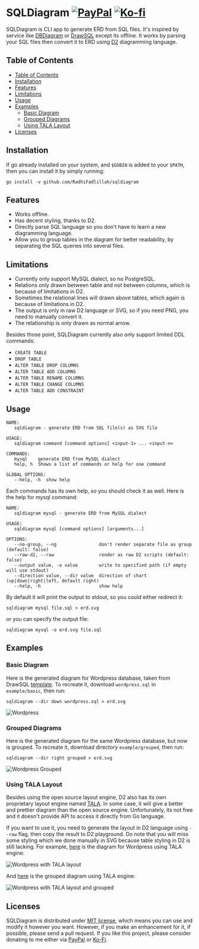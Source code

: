 # SQLDiagram [![PayPal][paypal-badge]][paypal] [![Ko-fi][kofi-badge]][kofi]

SQLDiagram is CLI app to generate ERD from SQL files. It's inspired by service like [DBDiagram] or [DrawSQL] except its offline. It works by parsing your SQL files then convert it to ERD using [D2] diagramming language.

## Table of Contents

- [Table of Contents](#table-of-contents)
- [Installation](#installation)
- [Features](#features)
- [Limitations](#limitations)
- [Usage](#usage)
- [Examples](#examples)
  - [Basic Diagram](#basic-diagram)
  - [Grouped Diagrams](#grouped-diagrams)
  - [Using TALA Layout](#using-tala-layout)
- [Licenses](#licenses)

## Installation

If go already installed on your system, and `$GOBIN` is added to your `$PATH`, then you can install it by simply running:

```
go install -v github.com/RadhiFadlillah/sqldiagram
```

## Features

- Works offline.
- Has decent styling, thanks to D2.
- Directly parse SQL language so you don't have to learn a new diagramming language.
- Allow you to group tables in the diagram for better readability, by separating the SQL queries into several files.

## Limitations

- Currently only support MySQL dialect, so no PostgreSQL.
- Relations only drawn between table and not between columns, which is because of limitations in D2.
- Sometimes the relational lines will drawn above tables, which again is because of limitations in D2.
- The output is only in raw D2 language or SVG, so if you need PNG, you need to manually convert it.
- The relationship is only drawn as normal arrow.

Besides those point, SQLDiagram currently also only support limited DDL commands:

- `CREATE TABLE`
- `DROP TABLE`
- `ALTER TABLE DROP COLUMNS`
- `ALTER TABLE ADD COLUMNS`
- `ALTER TABLE RENAME COLUMNS`
- `ALTER TABLE CHANGE COLUMNS`
- `ALTER TABLE ADD CONSTRAINT`

## Usage

```
NAME:
   sqldiagram - generate ERD from SQL file(s) as SVG file

USAGE:
   sqldiagram command [command options] <input-1> ... <input-n>

COMMANDS:
   mysql    generate ERD from MySQL dialect
   help, h  Shows a list of commands or help for one command

GLOBAL OPTIONS:
   --help, -h  show help
```

Each commands has its own help, so you should check it as well. Here is the help for mysql command:

```
NAME:
   sqldiagram mysql - generate ERD from MySQL dialect

USAGE:
   sqldiagram mysql [command options] [arguments...]

OPTIONS:
   --no-group, --ng                don't render separate file as group (default: false)
   --raw-d2, --raw                 render as raw D2 scripts (default: false)
   --output value, -o value        write to specified path (if empty will use stdout)
   --direction value, --dir value  direction of chart (up|down|right|left, default right)
   --help, -h                      show help
```

By default it will print the output to stdout, so you could either redirect it:

```
sqldiagram mysql file.sql > erd.svg
```

or you can specify the output file:

```
sqldiagram mysql -o erd.svg file.sql
```

## Examples

### Basic Diagram

Here is the generated diagram for Wordpress database, taken from DrawSQL [template][DrawSQL-Wordpress]. To recreate it, download `wordpress.sql` in `example/basic`, then run:

```
sqldiagram --dir down wordpress.sql > erd.svg
```

![Wordpress](example/basic/erd.png)

### Grouped Diagrams

Here is the generated diagram for the same Wordpress database, but now is grouped. To recreate it, download directory `example/grouped`, then run:

```
sqldiagram --dir right grouped > erd.svg
```

![Wordpress Grouped](example/grouped/erd.png)

### Using TALA Layout

Besides using the open source layout engine, D2 also has its own proprietary layout engine named [TALA]. In some case, it will give a better and prettier diagram than the open source engine. Unfortunately, its not free and it doesn't provide API to access it directly from Go language.

If you want to use it, you need to generate the layout in D2 language using `--raw` flag, then copy the result to D2 playground. Do note that you will miss some styling which we done manually in SVG because table styling in D2 is still lacking. For example, [here][play-wp-tala] is the diagram for Wordpress using TALA engine:

![Wordpress with TALA layout](example/tala/basic.png)

And [here][play-wp-tala-grouped] is the grouped diagram using TALA engine:

![Wordpress with TALA layout and grouped](example/tala/grouped.png)

## Licenses

SQLDiagram is distributed under [MIT license][mit], which means you can use and modify it however you want. However, if you make an enhancement for it, if possible, please send a pull request. If you like this project, please consider donating to me either via [PayPal][paypal] or [Ko-Fi][kofi].

[paypal]: https://www.paypal.me/RadhiFadlillah
[paypal-badge]: https://img.shields.io/static/v1?label=&message=PayPal&color=00457C&logo=paypal&logoColor=white
[kofi]: https://ko-fi.com/radhifadlillah
[kofi-badge]: https://img.shields.io/static/v1?label=&message=Ko-fi&color=F16061&logo=ko-fi&logoColor=white
[DBDiagram]: https://dbdiagram.io
[DrawSQL]: https://drawsql.app/
[D2]: https://d2lang.com/
[DrawSQL-Wordpress]: https://drawsql.app/templates/wordpress
[TALA]: https://terrastruct.com/tala/
[play-wp-tala]: https://play.d2lang.com/?script=tFnNbuM2EL7rKYj0nMJ_yToqUCBtkq2BJi0WbtGeBFqkVTaSqFJUYmPrd1_wRxZJyTKZzR4CWDPUaIbz8ZsZRuc8Bp8jADJGm0r9BED60T4AYMElBrOJlpv-x2B2XJ2jGHDWYCk4ROqP4RwKLJ34xpAt9eohOuIwBkzkPYpeqySlRYFLXmAOlRWZpRjU_-UJh5tcfN36hgBhDC6-29xM02l6EXVfFdKHh4cL7akwmRAUg59WH1dPa_C5OxUxqBgpINsnz3gv1movTi7fUoZJVrbLpelnvI_Bn7effv7l9lMre4F5g2Pw629PH9f3f62jg4yRY1Yk7cbV_5CqDgs1nS2mk7FQ6eZfnHp7L93hcEdLWuyDXpIAisHqqY2sJhy_IXWLq_nk5p1SJ1z4RnnTqAjM1gJ9SCfbkehasK3ugrBZ0fr0O06g7TuwEewaAxmUK05wAUlu7oWjb9iYdvX7kBJBjmNwd7u-X68e7x1FkhV8UJnSkmMRh-PoM2QFVIAzvl9VjL5gNOhbJs30FXwvkteXV5DJN9SmRgA0NWZ-eOoOdyBCplfLyRyNIEQeNk_8l7CwAqvzJjOfpS1dFnSQ3dkN83uy_XB9jUf89nQZ0QKS0nSygqJctM_dxoZzy2R-fQOn78Qto3n4Om4Rpzk8uilaYLR8p-gkoXyb6GqSlU1omVvM58sUjgSnrPqGdw5lAHDCc9N3ffhzmtnvSWmPLBnOSM0xE0RkUBpMOXkRLXtfimOwXj39rXhGryO0HNrXQbwE7uc1mi3RWJn1LEASJ20l8cCKXN-rA0dprwhIzbECGNmQCp0kU4R3KWYVt4U1h1y0tX2K72sqUmZDYmGngnX9ShnqKVyi5TQRdjovSJmJrJtOFRSRLXGwYGlGdyPZklwjzN0Wu26N5iNrCLLxVTZmK9dutFMhlZukwCdrZ0obo3QqnKpTwRSwc5qFQRbOpikc6508Ids7rHazsslpZtCIIAsBzMETrcKilezdA_tcPF1ejdV5ZdWX0PRqF4da7BIxALDhNKcQuYVV0FloJOeGLc-8jPCrOHc9YUnEIG_HO8zGUuo0rFJ2gqal7jQHS3XLEBoipK5yuHf235jw2pHqnYc7v3HtKzqXzu8ufoTrlJFKTesm97jt8hAH5KR8DgXYuZFQ2PQNXq51sCBlLpSU0QJmfam6rumJrX1xdC-kJpu8b4q-ltivcsrlgjtFWVH7q2KpUK-jUGvxQJCU4zoGj_d3qz8eddrUYvOAdVQQ3oWenXCbkDbUf-B66wAvVoDLH4E90st7s_h4ofWDivX7LiBNeqfucLRF9-ifNasP_GHUatvu-Vszr2O0ET3hnQ9UHT770iPUEQ2Kw4CNtuD42zDnP2OfvYzoCdAes0Kj0YOW0XuHxqK774NrwNuFo4FegQndEQsjkpxDg7EQ0pLG27O72-0uNzRHlyVFQvX_hWQYfWs8jQBQ_xlQvy0O0hf8MZhE_ftmJbNurg_RIfoSAAD__w%3D%3D&layout=tala&
[play-wp-tala-grouped]: https://play.d2lang.com/?script=tFjbbuM2E773UxD5r3_DOWzSsECBdOPsCl07i8RbtFcCLVFaNpKoklSyxiLvXvCgI2lbku2LAPGMOMOZ-eZEE3MIfk4AiBktcv0vAOoe5Q8AWnCB4GJm6M37Q3BRfZ2EEAhWYEV4n-g_hhMksbRFh0uWPvo-qXAIAZNxnwQ0TXEmOAQfHxeL-XL1rOQog6A2ZdLRICEIwdn_IhxdRBdnk1qnpK5vz4PzQFNrULY58jZvuW90p1igyhSJDwj4v4kv0DrBLvtK_U1NzRs8PDycVUYDIMX7JITgd--Tt1yBn3VmQpAzkiK28V_wRn9t7rT1QEQZJnFWH1DiX_AGgj_vnj5-vnuqqa8oKTAEXx6Xn1bzv1aW4fyEVpd2ePcDDc8p337Ksr48hQpZQiAwdnYZPk4RSdou6nxRsN1876ubHSKBIbi_W81X3mJusfw4FVvYAc0EllZZl35BLEUQeMuOLXnO6CsOt9wzVsJcLLGR4XVxcsTUKe1sxSo4Zn3hJ1NaVmMOwRdv-ceA3I2iGxx2cze4uDqfOXO35hgIG63D8dvUsQO_Un7_rFVfWwhS1Ayl2EEmKYpddN0iHAzZxRnJde20uK-Ek3XiEkjfMsx6ZpM6wJAgWVyjT9uWSzCHHSTr77HTbCpkP1rM771viwrg-oBER31AYoiK75hxCB5Xn-dPg1C0xmurA1x9uJzdOjtAxTEo4iTOinxcHWxo2YEjraE_kkKaItKJcI5kI21SBBFJu7KbvE1o3D2t6I76x3BMuMDMiioKBHl1RFvRMQQrb_l3CQ7zLaGZuwe5uo9WzPSphMYn9H7v7uPwT7fgrxMaN-KooyUr_BZHGmupStlTQkxr6A8x871dmAzDHhsAQIWgCUVhN3Flt-YQfH18HjK43UQY33TT9iq8CWaRK21rjvGp0Trco00dx4CNGlbK2aNXiVUnHDNDRXcMDIpXTQutuCiWqQZtIv4RYJaLLpkLJAruHgZcvJxksZshpeWI8zfKQgfLhpegfq46S30jksUya9pXTGlIImKVnxZvj5f8iCQmI213tWeePfGKCxJ2y1pW-GqNqnukDoM1ZekrkxTvmMACWrQGsAbExy4mPVE-bDFRtpxqK3mfcKLmhWdvNR9QSGZRGF11C8n5h19ml6GrkNScqv8LPNbLTTVH87K80Gl3P6nhhOYeddCRwBCYpVyWiKfFQGCgLjBm0c31NXYBo-YYL0mtfvnOwb-TcTNiU-GuBr7-BwcDkktdTqAfNKPpZuCxVuFqGHtK-5Ti3sCwGwdPirjTSqRE887VrZySNzanexo0LKd3mn-UnG4B4tSB3Au8Ax1Q29F0QGv9bfd0-wnD7qnvE7kGcQi-PQ9aMGfRbRRZdeTy-hadO-tIxTGRMVpHRKSh4xiT6s7tMEecO8gZCbCdjdv2SUW33kAUdeuqqbi7dkj1QTl-VlsX4XmCNtaI2fD56ALQz-3FsAow5EltxOxUPudO22_a4P-_AQdLwtFgv2xwv2p3TK1XdKdsLgWrFWza2MUOF6lyZdpImv4i1WvgtHwWHCfMPAyanbYybZwwM4K7hA33nFtYGeID5Kmhe9qYg6W8FrGPODMZmlFt6pyepOA2u9Gu9mow7WmvhuGucEsuXdEiHiCvMvZAoS0clpccDk5T5N4n_wUAAP__&layout=tala&
[mit]: https://choosealicense.com/licenses/mit/
